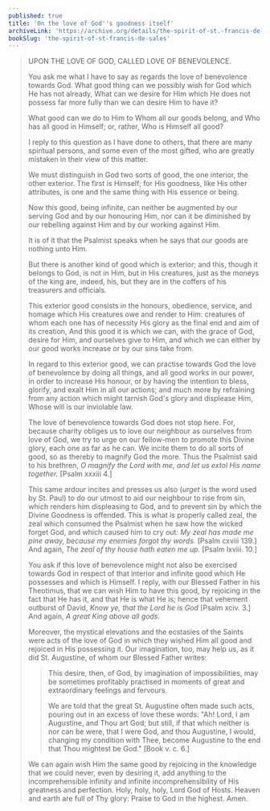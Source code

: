 ```yaml
---
published: true
title: 'On the love of God''s goodness itself'
archiveLink: 'https://archive.org/details/the-spirit-of-st.-francis-de-sales/page/61?view=theater'
bookSlug: 'the-spirit-of-st-francis-de-sales'
---
```


> UPON THE LOVE OF GOD, CALLED LOVE OF BENEVOLENCE.
>
> You ask me what I have to say as regards the love of benevolence towards God. What good thing can we possibly wish for God which He has not already, What can we desire for Him which He does not possess far more fully than we can desire Him to have it?
>
> What good can we do to Him to Whom all our goods belong, and Who has all good in Himself; or, rather, Who is Himself all good?
>
> I reply to this question as I have done to others, that there are many spiritual persons, and some even of the most gifted, who are greatly mistaken in their view of this matter.
>
> We must distinguish in God two sorts of good, the one interior, the other exterior. The first is Himself; for His goodness, like His other attributes, is one and the same thing with His essence or being.
>
> Now this good, being infinite, can neither be augmented by our serving God and by our honouring Him, nor can it be diminished by our rebelling against Him and by our working against Him.
>
> It is of it that the Psalmist speaks when he says that our goods are nothing unto Him.
>
> But there is another kind of good which is exterior; and this, though it belongs to God, is not in Him, but in His creatures, just as the moneys of the king are, indeed, his, but they are in the coffers of his treasurers and officials.
>
> This exterior good consists in the honours, obedience, service, and homage which His creatures owe and render to Him: creatures of whom each one has of necessity His glory as the final end and aim of its creation, And this good it is which we can, with the grace of God, desire for Him, and ourselves give to Him, and which we can either by our good works increase or by our sins take from.
>
> In regard to this exterior good, we can practise towards God the love of benevolence by doing all things, and all good works in our power, in order to increase His honour, or by having the intention to bless, glorify, and exalt Him in all our actions; and much more by refraining from any action which might tarnish God's glory and displease Him, Whose will is our inviolable law.
>
> The love of benevolence towards God does not stop here. For, because charity obliges us to love our neighbour as ourselves from love of God, we try to urge on our fellow-men to promote this Divine glory, each one as far as he can. We incite them to do all sorts of good, so as thereby to magnify God the more. Thus the Psalmist said to his brethren, *O magnify the Lord with me, and let us extol His name together.* [Psalm xxxiii 4.]
>
> This same ardour incites and presses us also (*urget* is the word used by St. Paul) to do our utmost to aid our neighbour to rise from sin, which renders him displeasing to God, and to prevent sin by which the Divine Goodness is offended. This is what is properly called zeal, the zeal which consumed the Psalmist when he saw how the wicked forget God, and which caused him to cry out: *My zeal has made me pine away, because my enemies forgot thy words.* [Psalm cxviii 139.] And again, *The zeal of thy house hath eaten me up.* [Psalm lxviii. 10.]
>
> You ask if this love of benevolence might not also be exercised towards God in respect of that interior and infinite good which He possesses and which is Himself. I reply, with our Blessed Father in his Theotimus, that we can wish Him to have this good, by rejoicing in the fact that He has it, and that He is what He is; hence that vehement outburst of David, *Know ye, that the Lord he is God* [Psalm xciv. 3.] And again, *A great King above all gods.*
>
> Moreover, the mystical elevations and the ecstasies of the Saints were acts of the love of God in which they wished Him all good and rejoiced in His possessing it. Our imagination, too, may help us, as it did St. Augustine, of whom our Blessed Father writes:
>
>> This desire, then, of God, by imagination of impossibilities, may be sometimes profitably practised in moments of great and extraordinary feelings and fervours.
>>
>> We are told that the great St. Augustine often made such acts, pouring out in an excess of love these words: "Ah! Lord, I am Augustine, and Thou art God; but still, if that which neither is nor can be were, that I were God, and thou Augustine, I would, changing my condition with Thee, become Augustine to the end that Thou mightest be God." [Book v. c. 6.]
>
> We can again wish Him the same good by rejoicing in the knowledge that we could never, even by desiring it, add anything to the incomprehensible infinity and infinite incomprehensibility of His greatness and perfection. Holy, holy, holy, Lord God of Hosts. Heaven and earth are full of Thy glory: Praise to God in the highest. Amen.